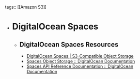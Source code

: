 tags:: [[Amazon S3]]

- # DigitalOcean Spaces
	- ## DigitalOcean Spaces Resources
		- [DigitalOcean Spaces | S3-Compatible Object Storage](https://www.digitalocean.com/products/spaces)
		- [Spaces Object Storage :: DigitalOcean Documentation](https://docs.digitalocean.com/products/spaces/)
		- [Spaces API Reference Documentation :: DigitalOcean Documentation](https://docs.digitalocean.com/reference/api/spaces-api/)